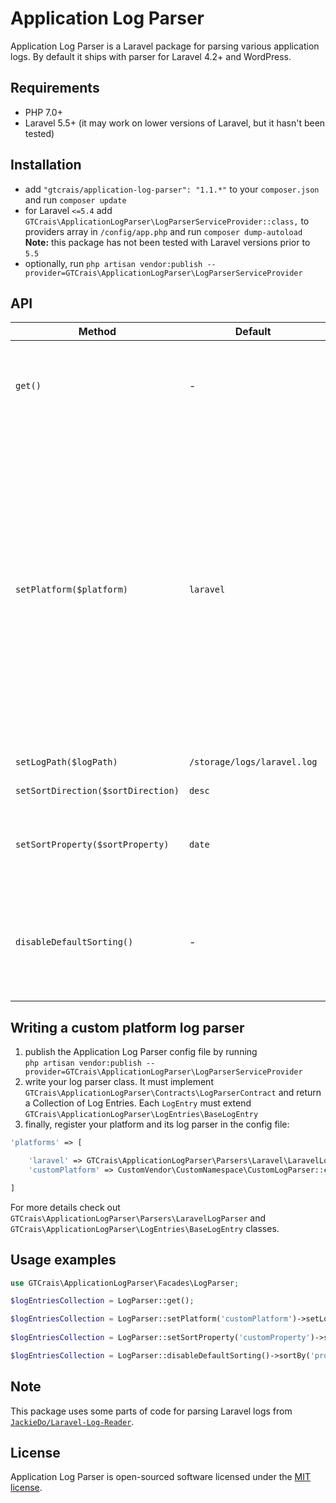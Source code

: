 # Application Log Parser

Application Log Parser is a Laravel package for parsing various application logs. By default it ships with parser for Laravel 4.2+ and WordPress.

## Requirements

- PHP 7.0+
- Laravel 5.5+ (it may work on lower versions of Laravel, but it hasn't been tested)

## Installation

- add `"gtcrais/application-log-parser": "1.1.*"` to your `composer.json` and run `composer update`
- for Laravel `<=5.4` add `GTCrais\ApplicationLogParser\LogParserServiceProvider::class,` to providers array in `/config/app.php` and run `composer dump-autoload`  
**Note:** this package has not been tested with Laravel versions prior to `5.5`
- optionally, run `php artisan vendor:publish --provider=GTCrais\ApplicationLogParser\LogParserServiceProvider`

## API

| Method | Default | Description |
| --- | --- | --- |
| `get()` | - | Gets a collection of application logs after parsing the log file. |
| `setPlatform($platform)` | `laravel` | Sets the platform whose logs you're parsing. At the moment only Laravel platform is supported, but more platforms are in the works. You can also write and register your own platform and its log parser in the config file, described below. |
| `setLogPath($logPath)` | `/storage/logs/laravel.log` | Sets path to the log file. |
| `setSortDirection($sortDirection)` | `desc` | Accepts `desc` or `asc`. |
| `setSortProperty($sortProperty)` | `date` | Sets the property by which the application logs should be sorted. |
| `disableDefaultSorting()` | - | Disables the built-in sorting, in case you wish to manually sort the returned collection. |

## Writing a custom platform log parser

1. publish the Application Log Parser config file by running  
`php artisan vendor:publish --provider=GTCrais\ApplicationLogParser\LogParserServiceProvider`
2. write your log parser class. It must implement `GTCrais\ApplicationLogParser\Contracts\LogParserContract` and return a Collection of Log Entries.
Each `LogEntry` must extend `GTCrais\ApplicationLogParser\LogEntries\BaseLogEntry`
3. finally, register your platform and its log parser in the config file:  
```php
'platforms' => [

    'laravel' => GTCrais\ApplicationLogParser\Parsers\Laravel\LaravelLogParser::class,
    'customPlatform' => CustomVendor\CustomNamespace\CustomLogParser::class,

]
```

For more details check out `GTCrais\ApplicationLogParser\Parsers\LaravelLogParser` and `GTCrais\ApplicationLogParser\LogEntries\BaseLogEntry` classes.

## Usage examples

```php
use GTCrais\ApplicationLogParser\Facades\LogParser;

$logEntriesCollection = LogParser::get(); 

$logEntriesCollection = LogParser::setPlatform('customPlatform')->setLogPath('path/to/log/file/logfile.log')->get();
 
$logEntriesCollection = LogParser::setSortProperty('customProperty')->setSortDirection('asc')->get();

$logEntriesCollection = LogParser::disableDefaultSorting()->sortBy('propertyOrCallback')->get();
```

## Note

This package uses some parts of code for parsing Laravel logs from [`JackieDo/Laravel-Log-Reader`](https://github.com/JackieDo/Laravel-Log-Reader).

## License

Application Log Parser is open-sourced software licensed under the [MIT license](http://opensource.org/licenses/MIT).
